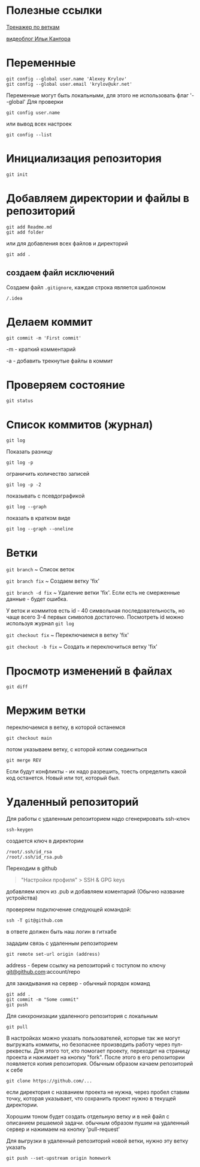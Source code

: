 # Полезные ссылки
[Тренажер по веткам](https://learngitbranching.js.org/?locale=ru_RU)

[видеоблог Ильи Кантора](https://vimeo.com/showcase/561660)

# Переменные
```
git config --global user.name 'Alexey Krylov'
git config --global user.email 'krylov@ukr.net'
```
Переменные могут быть локальными, для этого не использовать флаг '--global'
Для проверки
```
git config user.name
```
или вывод всех настроек
```
git config --list
```
# Инициализация репозитория
```
git init
```

# Добавляем директории и файлы в репозиторий
```
git add Readme.md
git add folder
```
или для добавления всех файлов и директорий
```
git add .
```

## создаем файл исключений
Создаем файл `.gitignore`, каждая строка является шаблоном
```
/.idea
```

# Делаем коммит
```
git commit -m 'First commit'
```
-m - краткий комментарий

-а - добавить трекнутые файлы в коммит

# Проверяем состояние
```
git status
```

# Список коммитов (журнал)
```
git log
```
Показать разницу
```
git log -p
```
ограничить количество записей
```
git log -p -2
```
показывать с псевдографикой
```
git log --graph
```
показать в кратком виде
```
git log --graph --oneline
```

# Ветки
`git branch` ~ Список веток

`git branch fix` ~ Создаем ветку 'fix'

`git branch -d fix` ~ Удаление ветки 'fix'. Если есть не смерженные данные - будет ошибка.

У веток и коммитов есть id - 40 символьная последовательность,
но чаще всего 3-4 первых символов достаточно. Посмотреть id можно используя журнал `git log`

`git checkout fix` ~ Переключаемся в ветку 'fix'

`git checkout -b fix` ~ Создать и переключиться ветку 'fix'

# Просмотр изменений в файлах
`git diff`

# Мержим ветки
переключаемся в ветку, в которой останемся
```
git checkout main
```
потом указываем ветку, с которой котим соединиться
```
git merge REV
```
Если будут конфликты - их надо разрешить, тоесть определить какой код останется. Новый или тот, который был.

# Удаленный репозиторий

Для работы с удаленным репозиторием надо сгенерировать ssh-ключ
```
ssh-keygen
```
создается ключ в директории
```
/root/.ssh/id_rsa
/root/.ssh/id_rsa.pub
```

Переходим в github
> "Настройки профиля" > SSH & GPG keys

добавляем ключ из .pub и добавляем коментарий (Обычно название устройства)

проверяем подключение следующей командой:
```
ssh -T git@github.com
```
в ответе должен быть наш логин в гитхабе

зададим связь с удаленным репозиторием
```
git remote set-url origin (address)
```
address - берем ссылку на репозиторий с тоступом по ключу git@github.com:account/repo

для закидывания на сервер - обычный порядок команд
```
git add .
git commit -m "Some commit"
git push
```
Для синхронизации удаленного репозитория с локальным
```
git pull
```
В настройках можно указать пользователей, которые так же могут выгружать коммиты, но безопаснее
производить работу через пул-реквесты. Для этого тот, кто помогает проекту, переходит на страницу
проекта и нажимает на кнопку "fork". После этого в его репозитории появляется копия репозитория.
Обычным образом качаем репозиторий к себе
```
git clone https://github.com/...
```
если директория с названием проекта не нужна, через пробел ставим точку, которая указывает, что
сохранить проект нужно в текущей директории.

Хорошим тоном будет создать отдельную ветку и в ней файл с описанием решаемой задачи.
обычным образом пушим на удаленный сервер и нажимаем на кнопку 'pull-request'

Для выгрузки в удаленный репозиторий новой ветки, нужно эту ветку указать
```
git push --set-upstream origin homework
```